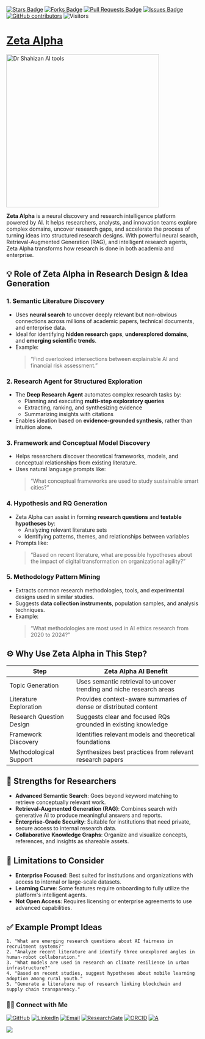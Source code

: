 <a href="https://github.com/drshahizan/short-course/stargazers"><img src="https://img.shields.io/github/stars/drshahizan/short-course" alt="Stars Badge"/></a>
<a href="https://github.com/drshahizan/short-course/network/members"><img src="https://img.shields.io/github/forks/drshahizan/short-course" alt="Forks Badge"/></a>
<a href="https://github.com/drshahizan/short-course/pulls"><img src="https://img.shields.io/github/issues-pr/drshahizan/short-course" alt="Pull Requests Badge"/></a>
<a href="https://github.com/drshahizan/short-course"><img src="https://img.shields.io/github/issues/drshahizan/short-course" alt="Issues Badge"/></a>
<a href="https://github.com/drshahizan/short-course/graphs/contributors"><img alt="GitHub contributors" src="https://img.shields.io/github/contributors/drshahizan/short-course?color=2b9348"></a>
![Visitors](https://api.visitorbadge.io/api/visitors?path=https%3A%2F%2Fgithub.com%2Fdrshahizan%2Fshort-course&labelColor=%23d9e3f0&countColor=%23697689&style=flat)

# [Zeta Alpha](https://www.zeta-alpha.com/)

 <img src="https://static.wixstatic.com/media/111555_7b1270097ebd46ec9ec6ff485d415b6a~mv2.png/v1/fill/w_1200,h_706,al_c,q_90,usm_0.66_1.00_0.01,enc_avif,quality_auto/111555_7b1270097ebd46ec9ec6ff485d415b6a~mv2.png" alt="Dr Shahizan AI tools"  height="400">

**Zeta Alpha** is a neural discovery and research intelligence platform powered by AI. It helps researchers, analysts, and innovation teams explore complex domains, uncover research gaps, and accelerate the process of turning ideas into structured research designs. With powerful neural search, Retrieval-Augmented Generation (RAG), and intelligent research agents, Zeta Alpha transforms how research is done in both academia and enterprise.

## 💡 Role of Zeta Alpha in Research Design & Idea Generation

### 1. **Semantic Literature Discovery**
- Uses **neural search** to uncover deeply relevant but non-obvious connections across millions of academic papers, technical documents, and enterprise data.
- Ideal for identifying **hidden research gaps**, **underexplored domains**, and **emerging scientific trends**.
- Example:  
  > “Find overlooked intersections between explainable AI and financial risk assessment.”

### 2. **Research Agent for Structured Exploration**
- The **Deep Research Agent** automates complex research tasks by:
  - Planning and executing **multi-step exploratory queries**
  - Extracting, ranking, and synthesizing evidence
  - Summarizing insights with citations
- Enables ideation based on **evidence-grounded synthesis**, rather than intuition alone.

### 3. **Framework and Conceptual Model Discovery**
- Helps researchers discover theoretical frameworks, models, and conceptual relationships from existing literature.
- Uses natural language prompts like:
  > “What conceptual frameworks are used to study sustainable smart cities?”

### 4. **Hypothesis and RQ Generation**
- Zeta Alpha can assist in forming **research questions** and **testable hypotheses** by:
  - Analyzing relevant literature sets
  - Identifying patterns, themes, and relationships between variables
- Prompts like:
  > “Based on recent literature, what are possible hypotheses about the impact of digital transformation on organizational agility?”

### 5. **Methodology Pattern Mining**
- Extracts common research methodologies, tools, and experimental designs used in similar studies.
- Suggests **data collection instruments**, population samples, and analysis techniques.
- Example:  
  > “What methodologies are most used in AI ethics research from 2020 to 2024?”

## ⚙️ Why Use Zeta Alpha in This Step?

| Step                           | Zeta Alpha AI Benefit                                                  |
|--------------------------------|------------------------------------------------------------------------|
| Topic Generation               | Uses semantic retrieval to uncover trending and niche research areas   |
| Literature Exploration         | Provides context-aware summaries of dense or distributed content       |
| Research Question Design       | Suggests clear and focused RQs grounded in existing knowledge          |
| Framework Discovery            | Identifies relevant models and theoretical foundations                 |
| Methodological Support         | Synthesizes best practices from relevant research papers               |

## 🚀 Strengths for Researchers

- **Advanced Semantic Search**: Goes beyond keyword matching to retrieve conceptually relevant work.
- **Retrieval-Augmented Generation (RAG)**: Combines search with generative AI to produce meaningful answers and reports.
- **Enterprise-Grade Security**: Suitable for institutions that need private, secure access to internal research data.
- **Collaborative Knowledge Graphs**: Organize and visualize concepts, references, and insights as shareable assets.

## 📌 Limitations to Consider

- **Enterprise Focused**: Best suited for institutions and organizations with access to internal or large-scale datasets.
- **Learning Curve**: Some features require onboarding to fully utilize the platform's intelligent agents.
- **Not Open Access**: Requires licensing or enterprise agreements to use advanced capabilities.

## ✅ Example Prompt Ideas

```text
1. "What are emerging research questions about AI fairness in recruitment systems?"
2. "Analyze recent literature and identify three unexplored angles in human-robot collaboration."
3. "What models are used in research on climate resilience in urban infrastructure?"
4. "Based on recent studies, suggest hypotheses about mobile learning adoption among rural youth."
5. "Generate a literature map of research linking blockchain and supply chain transparency."
```

### 🙌🏻 Connect with Me
<p align="left">
    <a href="https://github.com/drshahizan" target="_blank"><img alt="GitHub" src="https://img.shields.io/badge/-@drshahizan-181717?style=flat-square&logo=GitHub&logoColor=white"></a>
    <a href="https://www.linkedin.com/in/drshahizan" target="_blank"><img alt="LinkedIn" src="https://img.shields.io/badge/-drshahizan-blue?style=flat-square&logo=Linkedin&logoColor=white&link=https://www.linkedin.com/in/drshahizan/"></a>
    <a href="mailto:shahizan@utm.my" target="_blank"><img alt="Email" src="https://img.shields.io/badge/-shahizan@utm.my-c14438?style=flat-square&logo=Gmail&logoColor=white&link=mailto:shahizan@utm.my.com"></a>
    <a href="https://www.researchgate.net/profile/Mohd-Othman-28" target="_blank"><img alt="ResearchGate" src="https://img.shields.io/badge/-ResearchGate-00CCBB?style=flat-square&logo=ResearchGate&logoColor=white"></a>
    <a href="https://orcid.org/0000-0003-4261-1873" target="_blank"><img alt="ORCID" src="https://img.shields.io/badge/-ORCID-A6CE39?style=flat-square&logo=ORCID&logoColor=white"></a> 
 <a href="https://visitorbadge.io/status?path=https%3A%2F%2Fgithub.com%2Fdrshahizan" target="_blank"><img alt="A" src="https://api.visitorbadge.io/api/visitors?path=https%3A%2F%2Fgithub.com%2Fdrshahizan&labelColor=%23697689&countColor=%23555555&style=plastic"></a>
 
![](https://hit.yhype.me/github/profile?user_id=81284918)
</p>
